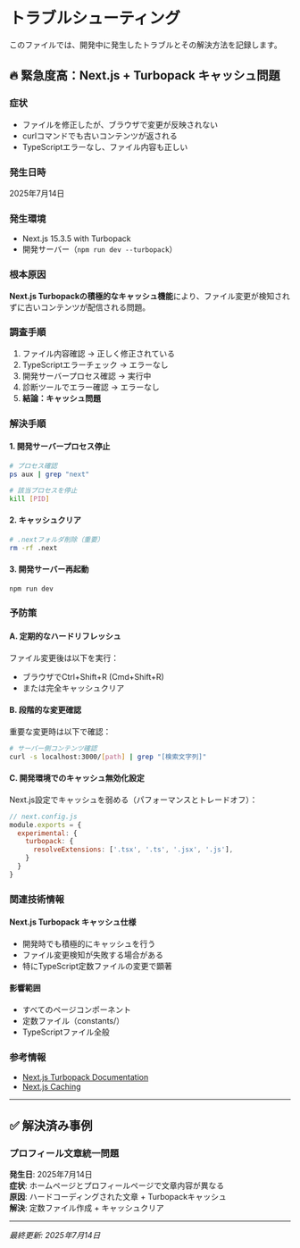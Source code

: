 # トラブルシューティング

このファイルでは、開発中に発生したトラブルとその解決方法を記録します。

## 🔥 緊急度高：Next.js + Turbopack キャッシュ問題

### 症状
- ファイルを修正したが、ブラウザで変更が反映されない
- curlコマンドでも古いコンテンツが返される
- TypeScriptエラーなし、ファイル内容も正しい

### 発生日時
2025年7月14日

### 発生環境
- Next.js 15.3.5 with Turbopack
- 開発サーバー（`npm run dev --turbopack`）

### 根本原因
**Next.js Turbopackの積極的なキャッシュ機能**により、ファイル変更が検知されずに古いコンテンツが配信される問題。

### 調査手順
1. ファイル内容確認 → 正しく修正されている
2. TypeScriptエラーチェック → エラーなし
3. 開発サーバープロセス確認 → 実行中
4. 診断ツールでエラー確認 → エラーなし
5. **結論：キャッシュ問題**

### 解決手順

#### 1. 開発サーバープロセス停止
```bash
# プロセス確認
ps aux | grep "next"

# 該当プロセスを停止
kill [PID]
```

#### 2. キャッシュクリア
```bash
# .nextフォルダ削除（重要）
rm -rf .next
```

#### 3. 開発サーバー再起動
```bash
npm run dev
```

### 予防策

#### A. 定期的なハードリフレッシュ
ファイル変更後は以下を実行：
- ブラウザでCtrl+Shift+R (Cmd+Shift+R)
- または完全キャッシュクリア

#### B. 段階的な変更確認
重要な変更時は以下で確認：
```bash
# サーバー側コンテンツ確認
curl -s localhost:3000/[path] | grep "[検索文字列]"
```

#### C. 開発環境でのキャッシュ無効化設定
Next.js設定でキャッシュを弱める（パフォーマンスとトレードオフ）：
```javascript
// next.config.js
module.exports = {
  experimental: {
    turbopack: {
      resolveExtensions: ['.tsx', '.ts', '.jsx', '.js'],
    }
  }
}
```

### 関連技術情報

#### Next.js Turbopack キャッシュ仕様
- 開発時でも積極的にキャッシュを行う
- ファイル変更検知が失敗する場合がある
- 特にTypeScript定数ファイルの変更で顕著

#### 影響範囲
- すべてのページコンポーネント
- 定数ファイル（constants/）
- TypeScriptファイル全般

### 参考情報
- [Next.js Turbopack Documentation](https://nextjs.org/docs/architecture/turbopack)
- [Next.js Caching](https://nextjs.org/docs/app/building-your-application/caching)

---

## ✅ 解決済み事例

### プロフィール文章統一問題
**発生日**: 2025年7月14日  
**症状**: ホームページとプロフィールページで文章内容が異なる  
**原因**: ハードコーディングされた文章 + Turbopackキャッシュ  
**解決**: 定数ファイル作成 + キャッシュクリア

---

*最終更新: 2025年7月14日*